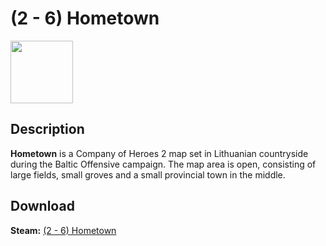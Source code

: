# (2 - 6) Hometown

<img src="https://steamuserimages-a.akamaihd.net/ugc/829073827237731965/B7258D741444C7BC4526FD4BB15F56D811335362/?imw=268&imh=268&ima=fit&impolicy=Letterbox&imcolor=%23000000&letterbox=true" width="100" height="100">

## Description
**Hometown** is a Company of Heroes 2 map set in Lithuanian countryside during the Baltic Offensive campaign. The map area is open, consisting of large fields, small groves and a small provincial town in the middle.

## Download

 **Steam:** [(2 - 6) Hometown](https://steamcommunity.com/sharedfiles/filedetails/?id=943145481)
